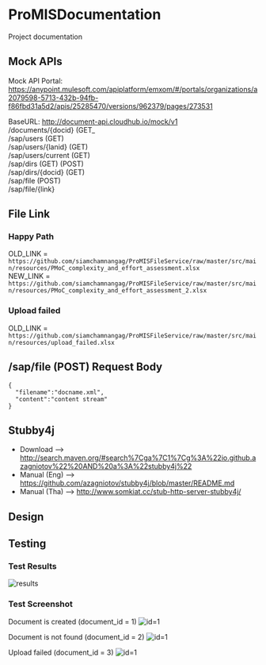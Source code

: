 # ProMISDocumentation

Project documentation

## Mock APIs

Mock API Portal:
https://anypoint.mulesoft.com/apiplatform/emxom/#/portals/organizations/a2079598-5713-432b-94fb-f86fbd31a5d2/apis/25285470/versions/962379/pages/273531

BaseURL:
http://document-api.cloudhub.io/mock/v1  
/documents/{docid} (GET_  
/sap/users (GET)  
/sap/users/{lanid} (GET)  
/sap/users/current (GET)  
/sap/dirs (GET) (POST)  
/sap/dirs/{docid} (GET)  
/sap/file (POST)  
/sap/file/{link}  

## File Link

### Happy Path

OLD_LINK = `https://github.com/siamchamnangag/ProMISFileService/raw/master/src/main/resources/PMoC_complexity_and_effort_assessment.xlsx`  
NEW_LINK = `https://github.com/siamchamnangag/ProMISFileService/raw/master/src/main/resources/PMoC_complexity_and_effort_assessment_2.xlsx`

### Upload failed

OLD_LINK = `https://github.com/siamchamnangag/ProMISFileService/raw/master/src/main/resources/upload_failed.xlsx`

## /sap/file (POST) Request Body

```
{
  "filename":"docname.xml",
  "content":"content stream"
}
```

## Stubby4j

- Download --> http://search.maven.org/#search%7Cga%7C1%7Cg%3A%22io.github.azagniotov%22%20AND%20a%3A%22stubby4j%22
- Manual (Eng) --> https://github.com/azagniotov/stubby4j/blob/master/README.md
- Manual (Tha) --> http://www.somkiat.cc/stub-http-server-stubby4j/

## Design

## Testing

### Test Results
![results](http://imgur.com/8uQj6Or.png)

### Test Screenshot

Document is created (document_id = 1)
![id=1](http://imgur.com/WIiizJ0.png)

Document is not found (document_id = 2)
![id=1](http://imgur.com/qtoyrmO.png)

Upload failed (document_id = 3)
![id=1](http://imgur.com/0QlvWf6.png)
